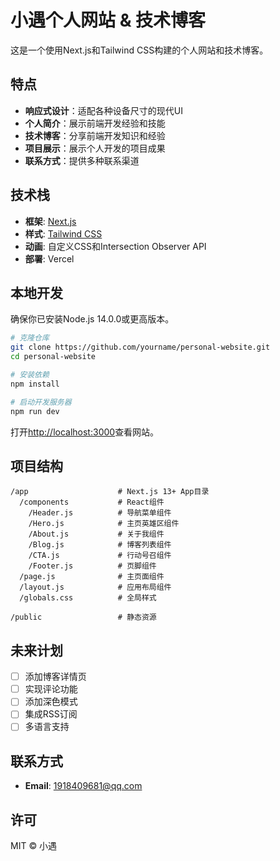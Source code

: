 # 小遇个人网站 & 技术博客

这是一个使用Next.js和Tailwind CSS构建的个人网站和技术博客。

## 特点

- **响应式设计**：适配各种设备尺寸的现代UI
- **个人简介**：展示前端开发经验和技能
- **技术博客**：分享前端开发知识和经验
- **项目展示**：展示个人开发的项目成果
- **联系方式**：提供多种联系渠道

## 技术栈

- **框架**: [Next.js](https://nextjs.org/)
- **样式**: [Tailwind CSS](https://tailwindcss.com/)
- **动画**: 自定义CSS和Intersection Observer API
- **部署**: Vercel

## 本地开发

确保你已安装Node.js 14.0.0或更高版本。

```bash
# 克隆仓库
git clone https://github.com/yourname/personal-website.git
cd personal-website

# 安装依赖
npm install

# 启动开发服务器
npm run dev
```

打开[http://localhost:3000](http://localhost:3000)查看网站。

## 项目结构

```
/app                    # Next.js 13+ App目录
  /components           # React组件
    /Header.js          # 导航菜单组件
    /Hero.js            # 主页英雄区组件
    /About.js           # 关于我组件
    /Blog.js            # 博客列表组件
    /CTA.js             # 行动号召组件
    /Footer.js          # 页脚组件
  /page.js              # 主页面组件
  /layout.js            # 应用布局组件
  /globals.css          # 全局样式

/public                 # 静态资源
```

## 未来计划

- [ ] 添加博客详情页
- [ ] 实现评论功能
- [ ] 添加深色模式
- [ ] 集成RSS订阅
- [ ] 多语言支持

## 联系方式

- **Email**: 1918409681@qq.com

## 许可

MIT © 小遇 